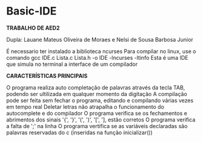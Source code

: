 # Basic-IDE

  **TRABALHO DE AED2**
  
  Dupla: Lauane Mateus Oliveira de Moraes e Nelsi de Sousa Barbosa Junior

  É necessario ter instalado a biblioteca ncurses
  Para compilar no linux, use o comando gcc IDE.c Lista.c Lista.h -o IDE -lncurses -ltinfo
  Esta é uma IDE que simula no terminal a interface de um compilador
  
  **CARACTERÍSTICAS PRINCIPAIS**
  
  O programa realiza auto completação de palavras através da tecla TAB, podendo ser ultilizada em qualquer momento da digitação
  A compilação pode ser feita sem fechar o programa, editando e compilando várias vezes em tempo real
  Deletar letras não atrapalha o funcionamento do autocomplete e do compilador
  O programa verifica se os fechamentos e abrimentos dos sinais '{', '}', '(', ')', '[', '], estão corretos
  O programa verifica a falta de ';' na linha
  O programa vertifica se as variáveis declaradas são palavras reservadas do c (inseridas na função inicializar())

